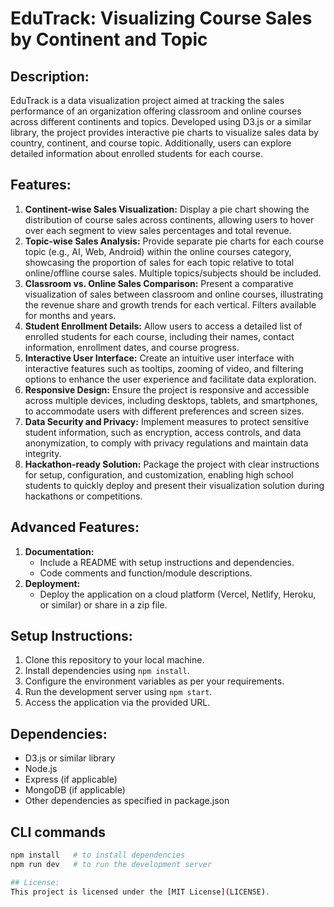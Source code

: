 # EduTrack: Visualizing Course Sales by Continent and Topic

## Description:

EduTrack is a data visualization project aimed at tracking the sales performance of an organization offering classroom and online courses across different continents and topics. Developed using D3.js or a similar library, the project provides interactive pie charts to visualize sales data by country, continent, and course topic. Additionally, users can explore detailed information about enrolled students for each course.

## Features:

1. **Continent-wise Sales Visualization:** Display a pie chart showing the distribution of course sales across continents, allowing users to hover over each segment to view sales percentages and total revenue.
2. **Topic-wise Sales Analysis:** Provide separate pie charts for each course topic (e.g., AI, Web, Android) within the online courses category, showcasing the proportion of sales for each topic relative to total online/offline course sales. Multiple topics/subjects should be included.
3. **Classroom vs. Online Sales Comparison:** Present a comparative visualization of sales between classroom and online courses, illustrating the revenue share and growth trends for each vertical. Filters available for months and years.
4. **Student Enrollment Details:** Allow users to access a detailed list of enrolled students for each course, including their names, contact information, enrollment dates, and course progress.
5. **Interactive User Interface:** Create an intuitive user interface with interactive features such as tooltips, zooming of video, and filtering options to enhance the user experience and facilitate data exploration.
6. **Responsive Design:** Ensure the project is responsive and accessible across multiple devices, including desktops, tablets, and smartphones, to accommodate users with different preferences and screen sizes.
7. **Data Security and Privacy:** Implement measures to protect sensitive student information, such as encryption, access controls, and data anonymization, to comply with privacy regulations and maintain data integrity.
8. **Hackathon-ready Solution:** Package the project with clear instructions for setup, configuration, and customization, enabling high school students to quickly deploy and present their visualization solution during hackathons or competitions.

## Advanced Features:

1. **Documentation:**
   - Include a README with setup instructions and dependencies.
   - Code comments and function/module descriptions.
2. **Deployment:**
   - Deploy the application on a cloud platform (Vercel, Netlify, Heroku, or similar) or share in a zip file.

## Setup Instructions:

1. Clone this repository to your local machine.
2. Install dependencies using `npm install`.
3. Configure the environment variables as per your requirements.
4. Run the development server using `npm start`.
5. Access the application via the provided URL.

## Dependencies:

- D3.js or similar library
- Node.js
- Express (if applicable)
- MongoDB (if applicable)
- Other dependencies as specified in package.json

## CLI commands

```bash
npm install   # to install dependencies
npm run dev   # to run the development server

## License:
This project is licensed under the [MIT License](LICENSE).
```
